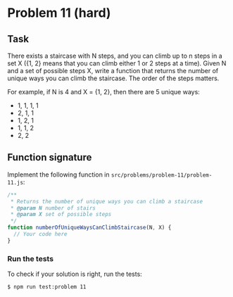 # Problem 11 (hard)

## Task

There exists a staircase with N steps, and you can climb up to n steps in a set X ({1, 2} means that you can climb either 1 or 2 steps at a time). Given N and a set of possible steps X, write a function that returns the number of unique ways you can climb the staircase. The order of the steps matters.

For example, if N is 4 and X = {1, 2}, then there are 5 unique ways:

- 1, 1, 1, 1
- 2, 1, 1
- 1, 2, 1
- 1, 1, 2
- 2, 2

## Function signature

Implement the following function in `src/problems/problem-11/problem-11.js`:

```javascript
/**
 * Returns the number of unique ways you can climb a staircase
 * @param N number of stairs
 * @param X set of possible steps
 */
function numberOfUniqueWaysCanClimbStaircase(N, X) {
  // Your code here
}
```

### Run the tests

To check if your solution is right, run the tests:

```shell
$ npm run test:problem 11
```

